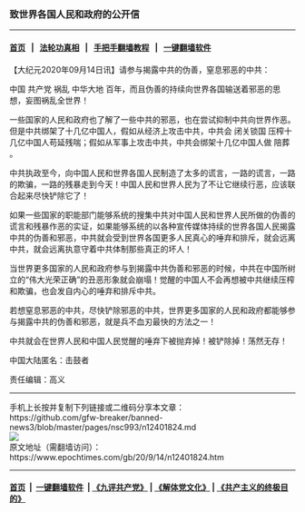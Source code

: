 ### 致世界各国人民和政府的公开信
------------------------

#### [首页](https://github.com/gfw-breaker/banned-news3/blob/master/README.md) &nbsp;&nbsp;|&nbsp;&nbsp; [法轮功真相](https://github.com/begood0513/basic/blob/master/README.md)  &nbsp;&nbsp;|&nbsp;&nbsp; [手把手翻墙教程](https://github.com/gfw-breaker/guides/wiki)  &nbsp;&nbsp;|&nbsp;&nbsp; [一键翻墙软件](https://github.com/gfw-breaker/nogfw/blob/master/README.md)  



<div><p>
 【大纪元2020年09月14日讯】请参与揭露中共的伪善，窒息邪恶的中共：
</p>
<p>
 中国
 <ok href="https://www.epochtimes.com/gb/tag/%E5%85%B1%E4%BA%A7%E5%85%9A.html">
  共产党
 </ok>
 祸乱
 <ok href="https://www.epochtimes.com/gb/tag/%E4%B8%AD%E5%8D%8E%E5%A4%A7%E5%9C%B0.html">
  中华大地
 </ok>
 百年，而且伪善的持续向世界各国输送着邪恶的思想，妄图祸乱全世界！
</p>
<p>
 一些国家的人民和政府也了解了一些中共的邪恶，也在尝试抑制中共向世界作恶。但是中共绑架了十几亿中国人，假如从经济上攻击中共，中共会
 <ok href="https://www.epochtimes.com/gb/tag/%E9%97%AD%E5%85%B3%E9%94%81%E5%9B%BD.html">
  闭关锁国
 </ok>
 压榨十几亿中国人苟延残喘；假如从军事上攻击中共，中共会绑架十几亿中国人做
 <ok href="https://www.epochtimes.com/gb/tag/%E9%99%AA%E8%91%AC.html">
  陪葬
 </ok>
 。
</p>
<p>
 中共执政至今，向中国人民和世界各国人民制造了太多的谎言，一路的谎言，一路的欺骗，一路的残暴走到今天！中国人民和世界人民为了不让它继续行恶，应该联合起来尽快铲除它了！
</p>
<p>
 如果一些国家的职能部门能够系统的搜集中共对中国人民和世界人民所做的伪善的谎言和残暴作恶的实证，如果能够系统的以各种宣传媒体持续的世界各国人民揭露中共的伪善和邪恶，中共就会受到世界各国更多人民真心的唾弃和排斥，就会远离中共，就会远离执意守着中共体制那些真正的坏人！
</p>
<p>
 当世界更多国家的人民和政府参与到揭露中共伪善和邪恶的时候，中共在中国所树立的“伟大光荣正确”的丑恶形象就会崩塌！觉醒的中国人不会再想被中共继续压榨和欺骗，也会发自内心的唾弃和排斥中共。
</p>
<p>
 若想窒息邪恶的中共，尽快铲除邪恶的中共，世界更多国家的人民和政府都能够参与揭露中共的伪善和邪恶，就是兵不血刃最快的方法之一！
</p>
<p>
 中共就会在世界人民和中国人民觉醒的唾弃下被抛弃掉！被铲除掉！荡然无存！
</p>
<p>
 中国大陆匿名：击鼓者
</p>
<p>
 责任编辑：高义
</p>
</div>
<hr/>
手机上长按并复制下列链接或二维码分享本文章：<br/>
https://github.com/gfw-breaker/banned-news3/blob/master/pages/nsc993/n12401824.md <br/>
<a href='https://github.com/gfw-breaker/banned-news3/blob/master/pages/nsc993/n12401824.md'><img src='https://github.com/gfw-breaker/banned-news3/blob/master/pages/nsc993/n12401824.md.png'/></a> <br/>
原文地址（需翻墙访问）：https://www.epochtimes.com/gb/20/9/14/n12401824.htm


------------------------
#### [首页](https://github.com/gfw-breaker/banned-news3/blob/master/README.md) &nbsp;|&nbsp; [一键翻墙软件](https://github.com/gfw-breaker/nogfw/blob/master/README.md) &nbsp;| [《九评共产党》](https://github.com/gfw-breaker/9ping.md/blob/master/README.md#九评之一评共产党是什么) | [《解体党文化》](https://github.com/gfw-breaker/jtdwh.md/blob/master/README.md) | [《共产主义的终极目的》](https://github.com/gfw-breaker/gczydzjmd.md/blob/master/README.md)


<img src='http://gfw-breaker.win/banned-news3/pages/nsc993/n12401824.md' width='0px' height='0px'/>